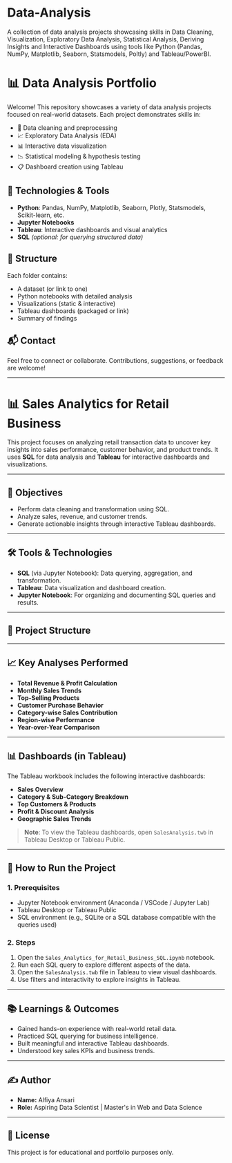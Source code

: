 # Data-Analysis
A collection of data analysis projects showcasing skills in Data Cleaning, Visualization, Exploratory Data Analysis, Statistical Analysis, Deriving Insights and Interactive Dashboards using tools like Python (Pandas, NumPy, Matplotlib, Seaborn, Statsmodels, Poltly) and Tableau/PowerBI.

# 📊 Data Analysis Portfolio

Welcome! This repository showcases a variety of data analysis projects focused on real-world datasets. Each project demonstrates skills in:

- 📌 Data cleaning and preprocessing
- 📈 Exploratory Data Analysis (EDA)
- 📊 Interactive data visualization
- 📉 Statistical modeling & hypothesis testing
- 📋 Dashboard creation using Tableau

## 🔧 Technologies & Tools
- **Python**: Pandas, NumPy, Matplotlib, Seaborn, Plotly, Statsmodels, Scikit-learn, etc.
- **Jupyter Notebooks**
- **Tableau**: Interactive dashboards and visual analytics
- **SQL** *(optional: for querying structured data)*

## 📁 Structure
Each folder contains:
- A dataset (or link to one)
- Python notebooks with detailed analysis
- Visualizations (static & interactive)
- Tableau dashboards (packaged or link)
- Summary of findings

## 📬 Contact
Feel free to connect or collaborate. Contributions, suggestions, or feedback are welcome!



-----------
# 📊 Sales Analytics for Retail Business

This project focuses on analyzing retail transaction data to uncover key insights into sales performance, customer behavior, and product trends. It uses **SQL** for data analysis and **Tableau** for interactive dashboards and visualizations.

---

## 📌 Objectives

- Perform data cleaning and transformation using SQL.
- Analyze sales, revenue, and customer trends.
- Generate actionable insights through interactive Tableau dashboards.

---

## 🛠️ Tools & Technologies

- **SQL** (via Jupyter Notebook): Data querying, aggregation, and transformation.
- **Tableau**: Data visualization and dashboard creation.
- **Jupyter Notebook**: For organizing and documenting SQL queries and results.

---

## 📂 Project Structure

---

## 📈 Key Analyses Performed

- **Total Revenue & Profit Calculation**
- **Monthly Sales Trends**
- **Top-Selling Products**
- **Customer Purchase Behavior**
- **Category-wise Sales Contribution**
- **Region-wise Performance**
- **Year-over-Year Comparison**

---

## 📊 Dashboards (in Tableau)

The Tableau workbook includes the following interactive dashboards:

- **Sales Overview**
- **Category & Sub-Category Breakdown**
- **Top Customers & Products**
- **Profit & Discount Analysis**
- **Geographic Sales Trends**

> **Note**: To view the Tableau dashboards, open `SalesAnalysis.twb` in Tableau Desktop or Tableau Public.

---

## 🚀 How to Run the Project

### 1. Prerequisites

- Jupyter Notebook environment (Anaconda / VSCode / Jupyter Lab)
- Tableau Desktop or Tableau Public
- SQL environment (e.g., SQLite or a SQL database compatible with the queries used)

### 2. Steps

1. Open the `Sales_Analytics_for_Retail_Business_SQL.ipynb` notebook.
2. Run each SQL query to explore different aspects of the data.
3. Open the `SalesAnalysis.twb` file in Tableau to view visual dashboards.
4. Use filters and interactivity to explore insights in Tableau.

---

## 📚 Learnings & Outcomes

- Gained hands-on experience with real-world retail data.
- Practiced SQL querying for business intelligence.
- Built meaningful and interactive Tableau dashboards.
- Understood key sales KPIs and business trends.

---

## ✍️ Author

- **Name:** Alfiya Ansari  
- **Role:** Aspiring Data Scientist | Master's in Web and Data Science  

---

## 📝 License

This project is for educational and portfolio purposes only.




